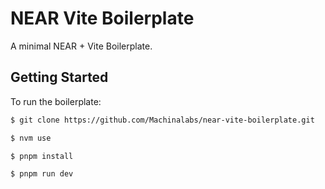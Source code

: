 # NEAR Vite Boilerplate

A minimal NEAR + Vite Boilerplate.


## Getting Started

To run the boilerplate:

```bash
$ git clone https://github.com/Machinalabs/near-vite-boilerplate.git

$ nvm use

$ pnpm install

$ pnpm run dev
```